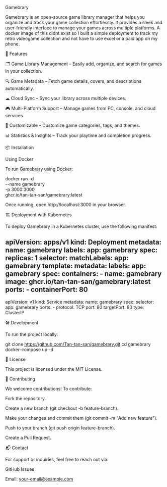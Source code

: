 Gamebrary



Gamebrary is an open-source game library manager that helps you organize and track your game collection effortlessly. It provides a sleek and user-friendly interface to manage your games across multiple platforms. A docker image of this didnt exist so I built a simple deployment to track my retro videogame collection and not have to use excel or a paid app on my phone.

🚀 Features

🗂 Game Library Management – Easily add, organize, and search for games in your collection.

🔍 Game Metadata – Fetch game details, covers, and descriptions automatically.

☁ Cloud Sync – Sync your library across multiple devices.

🎮 Multi-Platform Support – Manage games from PC, console, and cloud services.

🔧 Customizable – Customize game categories, tags, and themes.

📊 Statistics & Insights – Track your playtime and completion progress.

📦 Installation

Using Docker

To run Gamebrary using Docker:

docker run -d \
  --name gamebrary \
  -p 3000:3000 \
  ghcr.io/tan-tan-san/gamebrary:latest

Once running, open http://localhost:3000 in your browser.

🏗️ Deployment with Kubernetes

To deploy Gamebrary in a Kubernetes cluster, use the following manifest:

apiVersion: apps/v1
kind: Deployment
metadata:
  name: gamebrary
  labels:
    app: gamebrary
spec:
  replicas: 1
  selector:
    matchLabels:
      app: gamebrary
  template:
    metadata:
      labels:
        app: gamebrary
    spec:
      containers:
        - name: gamebrary
          image: ghcr.io/tan-tan-san/gamebrary:latest
          ports:
            - containerPort: 80
---
apiVersion: v1
kind: Service
metadata:
  name: gamebrary
spec:
  selector:
    app: gamebrary
  ports:
    - protocol: TCP
      port: 80
      targetPort: 80
  type: ClusterIP

🛠️ Development

To run the project locally:

git clone https://github.com/Tan-tan-san/gamebrary.git
cd gamebrary
docker-compose up -d

📜 License

This project is licensed under the MIT License.

🤝 Contributing

We welcome contributions! To contribute:

Fork the repository.

Create a new branch (git checkout -b feature-branch).

Make your changes and commit them (git commit -m "Add new feature").

Push to your branch (git push origin feature-branch).

Create a Pull Request.

📬 Contact

For support or inquiries, feel free to reach out via:

GitHub Issues

Email: your-email@example.com

